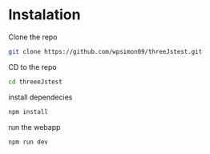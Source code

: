 # Instalation

Clone the repo
```bash
git clone https://github.com/wpsimon09/threeJstest.git
```

CD to the repo
```bash
cd threeeJstest
```

install dependecies
```bash
npm install
```

run the webapp
```bash
npm run dev
```
